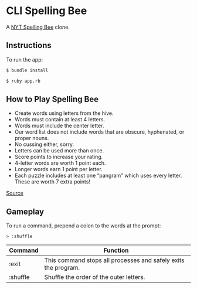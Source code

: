 # CLI Spelling Bee

A [NYT Spelling Bee](https://www.nytimes.com/puzzles/spelling-bee) clone.

## Instructions

To run the app:

```bash
$ bundle install
```

```bash
$ ruby app.rb
```

## How to Play Spelling Bee

- Create words using letters from the hive.
- Words must contain at least 4 letters.
- Words must include the center letter.
- Our word list does not include words that are obscure, hyphenated, or proper nouns.
- No cussing either, sorry.
- Letters can be used more than once.
- Score points to increase your rating.
- 4-letter words are worth 1 point each.
- Longer words earn 1 point per letter.
- Each puzzle includes at least one “pangram” which uses every letter. These are worth 7 extra points!

[Source](https://www.nytimes.com/puzzles/spelling-bee)

## Gameplay

To run a command, prepend a colon to the words at the prompt:

`> :shuffle`

| Command | Function         |
|---------|------------------|
| :exit   | This command stops all processes and safely exits the program. |
| :shuffle| Shuffle the order of the outer letters. |

